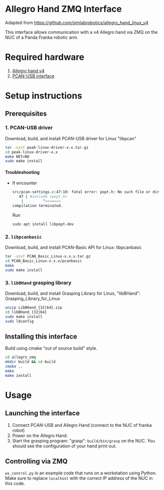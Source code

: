 # Allegro Hand ZMQ Interface
Adapted from https://github.com/simlabrobotics/allegro_hand_linux_v4

This interface allows communication with a v4 Allegro hand via ZMQ on the NUC of a Panda Franka robotic arm.

# Required hardware
1. [Allegro hand v4](http://wiki.wonikrobotics.com/AllegroHandWiki/index.php/Allegro_Hand_v4.0)
2. [PCAN-USB interface](https://www.peak-system.com/PCAN-USB.199.0.html?&L=1)

# Setup instructions
## Prerequisites
### 1. PCAN-USB driver
Download, build, and install PCAN-USB driver for Linux "libpcan"
```bash
tar -xzvf peak-linux-driver-x.x.tar.gz
cd peak-linux-driver-x.x
make NET=NO
sudo make install
```
#### Troubleshooting
* If encounter 
  ```bash
  src/pcan-settings.c:47:10: fatal error: popt.h: No such file or directory
     47 | #include <popt.h>
      |      	^~~~~~~~
  compilation terminated.
  ```
  Run
  ```bash
  sudo apt install libpopt-dev
  ```

### 2. `libpcanbasic`
Download, build, and install PCAN-Basic API for Linux: libpcanbasic
```bash
tar -xzvf PCAN_Basic_Linux-x.x.x.tar.gz
cd PCAN_Basic_Linux-x.x.x/pcanbasic
make
sudo make install
```

### 3. `libBHand` grasping library
Download, build, and install Grasping Library for Linux, "libBHand": Grasping_Library_for_Linux
```bash
unzip LibBHand_{32|64}.zip
cd libBHand_{32|64}
sudo make install
sudo ldconfig
```


## Installing this interface
Build using cmake "out of source build" style.
```bash
cd allegro_zmq
mkdir build && cd build
cmake ..
make
make install
```

# Usage
## Launching the interface
1. Connect PCAN-USB and Allegro Hand (connect to the NUC of franka robot)
1. Power on the Allegro Hand.
1. Start the grasping program: "grasp": `build/bin/grasp` on the NUC. You should see the configuration of your hand print out.

## Controlling via ZMQ
`ws_control.py` is an example code that runs on a workstation using Python. Make sure to replace `localhost` with the correct IP address of the NUC in this code.
